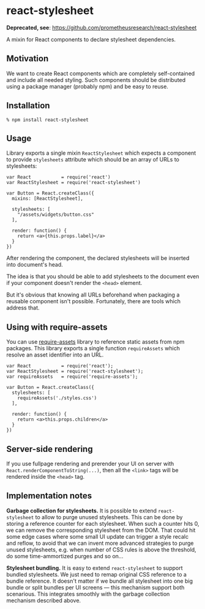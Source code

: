 # react-stylesheet

**Deprecated, see**: https://github.com/prometheusresearch/react-stylesheet

A mixin for React components to declare stylesheet dependencies.

## Motivation

We want to create React components which are completely self-contained and
include all needed styling. Such components should be distributed using a
package manager (probably npm) and be easy to reuse.

## Installation

    % npm install react-stylesheet

## Usage

Library exports a single mixin `ReactStylesheet` which expects a component to
provide `stylesheets` attribute which should be an array of URLs to stylesheets:

    var React           = require('react')
    var ReactStylesheet = require('react-stylesheet')

    var Button = React.createClass({
      mixins: [ReactStylesheet],

      stylesheets: [
        "/assets/widgets/button.css"
      ],

      render: function() {
        return <a>{this.props.label}</a>
      }
    })

After rendering the component, the declared stylesheets will be inserted into
document's head.

The idea is that you should be able to add stylesheets to the document even if
your component doesn't render the `<head>` element.

But it's obvious that knowing all URLs beforehand when packaging a reusable
component isn't possible. Fortunately, there are tools which address that.

## Using with require-assets

You can use [require-assets][] library to reference static assets from npm
packages. This library exports a single function `requireAssets` which resolve
an asset identifier into an URL.

    var React           = require('react');
    var ReactStylesheet = require('react-stylesheet');
    var requireAssets   = require('require-assets');

    var Button = React.createClass({
      stylesheets: [
        requireAssets('./styles.css')
      ],

      render: function() {
        return <a>this.props.children</a>
      }
    })

[require-assets]: https://github.com/andreypopp/require-assets

## Server-side rendering

If you use fullpage rendering and prerender your UI on server with
`React.renderComponentToString(...)`, then all the `<link>` tags will be
rendered inside the `<head>` tag.

## Implementation notes

**Garbage collection for stylesheets.** It is possible to extend
`react-stylesheet` to allow to purge unused stylesheets. This can be done by
storing a reference counter for each stylesheet. When such a counter hits 0, we
can remove the corresponding stylesheet from the DOM. That could hit some edge
cases where some small UI update can trigger a style recalc and reflow, to avoid
that we can invent more advanced strategies to purge unused stylesheets, e.g.
when number of CSS rules is above the threshold, do some time-ammortized purges
and so on...

**Stylesheet bundling.** It is easy to extend `react-stylesheet` to support
bundled stylesheets. We just need to remap original CSS reference to a bundle
reference. It doesn't matter if we bundle all stylesheet into one big bundle or
split bundles per UI screens — this mechanism support both scenarious. This
integrates smoothly with the garbage collection mechanism described above.
